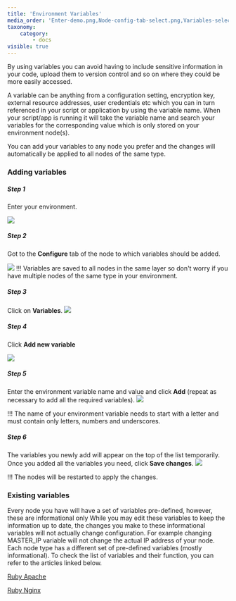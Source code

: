 ```yaml
---
title: 'Environment Variables'
media_order: 'Enter-demo.png,Node-config-tab-select.png,Variables-select.png,Variables-add.png,variables-entervariable.JPG,Variables-save.png'
taxonomy:
    category:
        - docs
visible: true
---
```


By using variables you can avoid having to include sensitive information in your code, upload them to version control and so on where they could be more easily accessed.

A variable can be anything from a configuration setting, encryption key, external resource addresses, user credentials etc which you can in turn referenced in your script or application by using the variable name. When your script/app is running it will take the variable name and search your variables for the corresponding value which is only stored on your environment node(s).

You can add your variables to any node you prefer and the changes will automatically be applied to all nodes of the same type.

### Adding variables

##### Step 1
Enter your environment.

![](Enter-demo.png)
##### Step 2
Got to the **Configure** tab of the node to which variables should be added.

![](Node-config-tab-select.png)
!!! Variables are saved to all nodes in the same layer so don't worry if you have multiple nodes of the same type in your environment.

##### Step 3
Click on **Variables**.
![](Variables-select.png)

##### Step 4
Click **Add new variable**

![](Variables-add.png)
##### Step 5
Enter the environment variable name and value and click **Add** (repeat as necessary to add all the required variables).
![](variables-entervariable.JPG)

!!! The name of your environment variable needs to start with a letter and must contain only letters, numbers and underscores.

##### Step 6
The variables you newly add will appear on the top of the list temporarily. Once you added all the variables you need, click **Save changes**.
![](Variables-save.png)

!!! The nodes will be restarted to apply the changes.

### Existing variables

Every node you have will have a set of variables pre-defined, however, these are informational only While you may edit these variables to keep the information up to date, the changes you make to these informational variables will not actually change configuration. For example changing MASTER_IP variable will not change the actual IP address of your node. Each node type has a different set of pre-defined variables (mostly informational). To check the list of variables and their function, you can refer to the articles linked below.

[Ruby Apache](/ruby/ruby-environment-variables#ruby-apache-environment-variables)

[Ruby Nginx](/ruby/ruby-environment-variables#ruby-nginx-environment-variables)


